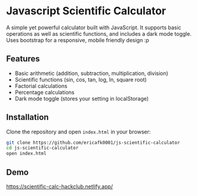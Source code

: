 # Javascript Scientific Calculator

A simple yet powerful calculator built with JavaScript. It supports basic operations as well as scientific functions, and includes a dark mode toggle. Uses bootstrap for a responsive, mobile friendly design :p

## Features

- Basic arithmetic (addition, subtraction, multiplication, division)
- Scientific functions (sin, cos, tan, log, ln, square root)
- Factorial calculations
- Percentage calculations
- Dark mode toggle (stores your setting in localStorage)

## Installation

Clone the repository and open `index.html` in your browser:

```bash
git clone https://github.com/ericafk0001/js-scientific-calculator
cd js-scientific-calculator
open index.html
```

## Demo

https://scientific-calc-hackclub.netlify.app/
